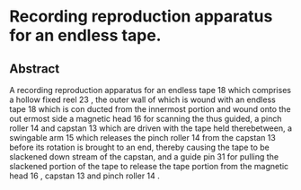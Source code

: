 # Recording reproduction apparatus for an endless tape.

## Abstract
A recording reproduction apparatus for an endless tape 18 which comprises a hollow fixed reel 23 , the outer wall of which is wound with an endless tape 18 which is con ducted from the innermost portion and wound onto the out ermost side a magnetic head 16 for scanning the thus guided, a pinch roller 14 and capstan 13 which are driven with the tape held therebetween, a swingable arm 15 which releases the pinch roller 14 from the capstan 13 before its rotation is brought to an end, thereby causing the tape to be slackened down stream of the capstan, and a guide pin 31 for pulling the slackened portion of the tape to release the tape portion from the magnetic head 16 , capstan 13 and pinch roller 14 .